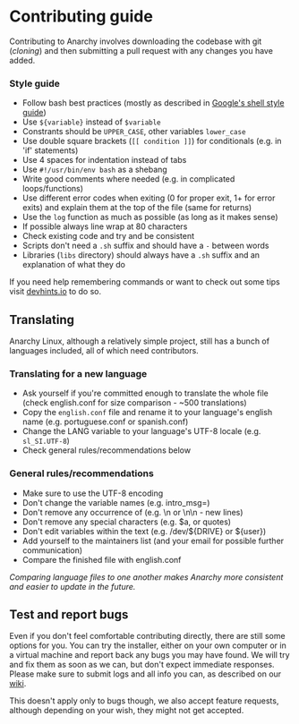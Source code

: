 # Contributing guide

Contributing to Anarchy involves downloading the codebase with git (_cloning_)
and then submitting a pull request with any changes you have added.

### Style guide

* Follow bash best practices (mostly as described in
[Google's shell style guide](https://google.github.io/styleguide/shell.xml))
* Use `${variable}` instead of `$variable`
* Constrants should be `UPPER_CASE`, other variables `lower_case`
* Use double square brackets (`[[ condition ]]`) for conditionals
(e.g. in 'if' statements)
* Use 4 spaces for indentation instead of tabs
* Use `#!/usr/bin/env bash` as a shebang
* Write good comments where needed (e.g. in complicated loops/functions)
* Use different error codes when exiting (0 for proper exit, 1+ for error exits)
and explain them at the top of the file (same for returns)
* Use the `log` function as much as possible (as long as it makes sense)
* If possible always line wrap at 80 characters
* Check existing code and try and be consistent
* Scripts don't need a `.sh` suffix and should have a `-` between words
* Libraries (`libs` directory) should always have a `.sh` suffix and an
explanation of what they do

If you need help remembering commands or want to check out some tips
visit [devhints.io](https://devhints.io/bash) to do so.

## Translating

Anarchy Linux, although a relatively simple project,
still has a bunch of languages included, all of which need contributors.

### Translating for a new language

* Ask yourself if you're committed enough to translate the whole file
(check english.conf for size comparison - ~500 translations)
* Copy the `english.conf` file and rename it to your language's
english name (e.g. portuguese.conf or spanish.conf)
* Change the LANG variable to your language's UTF-8 locale (e.g. `sl_SI.UTF-8`)
* Check general rules/recommendations below

### General rules/recommendations

* Make sure to use the UTF-8 encoding
* Don't change the variable names (e.g. intro_msg=)
* Don't remove any occurrence of (e.g. \n or \n\n - new lines)
* Don't remove any special characters (e.g. $a, or quotes)
* Don't edit variables within the text (e.g. /dev/${DRIVE} or ${user})
* Add yourself to the maintainers list
(and your email for possible further communication)
* Compare the finished file with english.conf

_Comparing language files to one another makes Anarchy more consistent
and easier to update in the future._

## Test and report bugs

Even if you don't feel comfortable contributing directly,
there are still some options for you.
You can try the installer, either on your own computer
or in a virtual machine and report back any bugs you may have found.
We will try and fix them as soon as we can, but don't expect immediate responses.
Please make sure to submit logs and all info you can, as described on our
[wiki](https://github.com/AnarchyLinux/installer/wiki/Reporting-issues).

This doesn't apply only to bugs though,
we also accept feature requests, although depending on your wish,
they might not get accepted.
